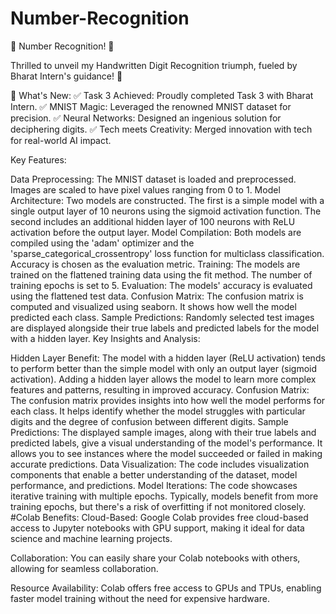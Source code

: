 # Number-Recognition
🔢 Number Recognition! 🚀

Thrilled to unveil my Handwritten Digit Recognition triumph, fueled by Bharat Intern's guidance! 🎉

🌟 What's New: ✅ Task 3 Achieved: Proudly completed Task 3 with Bharat Intern. ✅ MNIST Magic: Leveraged the renowned MNIST dataset for precision. ✅ Neural Networks: Designed an ingenious solution for deciphering digits. ✅ Tech meets Creativity: Merged innovation with tech for real-world AI impact.

Key Features:

Data Preprocessing: The MNIST dataset is loaded and preprocessed. Images are scaled to have pixel values ranging from 0 to 1.
Model Architecture: Two models are constructed. The first is a simple model with a single output layer of 10 neurons using the sigmoid activation function. The second includes an additional hidden layer of 100 neurons with ReLU activation before the output layer.
Model Compilation: Both models are compiled using the 'adam' optimizer and the 'sparse_categorical_crossentropy' loss function for multiclass classification. Accuracy is chosen as the evaluation metric.
Training: The models are trained on the flattened training data using the fit method. The number of training epochs is set to 5.
Evaluation: The models' accuracy is evaluated using the flattened test data.
Confusion Matrix: The confusion matrix is computed and visualized using seaborn. It shows how well the model predicted each class.
Sample Predictions: Randomly selected test images are displayed alongside their true labels and predicted labels for the model with a hidden layer.
Key Insights and Analysis:

Hidden Layer Benefit: The model with a hidden layer (ReLU activation) tends to perform better than the simple model with only an output layer (sigmoid activation). Adding a hidden layer allows the model to learn more complex features and patterns, resulting in improved accuracy.
Confusion Matrix: The confusion matrix provides insights into how well the model performs for each class. It helps identify whether the model struggles with particular digits and the degree of confusion between different digits.
Sample Predictions: The displayed sample images, along with their true labels and predicted labels, give a visual understanding of the model's performance. It allows you to see instances where the model succeeded or failed in making accurate predictions.
Data Visualization: The code includes visualization components that enable a better understanding of the dataset, model performance, and predictions.
Model Iterations: The code showcases iterative training with multiple epochs. Typically, models benefit from more training epochs, but there's a risk of overfitting if not monitored closely.
#Colab Benefits:
Cloud-Based: Google Colab provides free cloud-based access to Jupyter notebooks with GPU support, making it ideal for data science and machine learning projects.

Collaboration: You can easily share your Colab notebooks with others, allowing for seamless collaboration.

Resource Availability: Colab offers free access to GPUs and TPUs, enabling faster model training without the need for expensive hardware.
